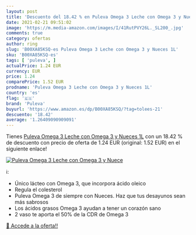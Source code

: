 ```yaml
---
layout: post
title: 'Descuento del 18.42 % en Puleva Omega 3 Leche con Omega 3 y Nuece'
date: 2021-02-21 09:51:02
image: 'https://m.media-amazon.com/images/I/41RutPVY26L._SL200_.jpg'
comments: true
category: ofertas
author: ring
slug: 'B00XA85KSQ-es Puleva Omega 3 Leche con Omega 3 y Nueces 1L'
sku: 'B00XA85KSQ-es'
tags: [ 'puleva', ]
actualPrice: 1.24 EUR
currency: EUR
price: 1.24
comparePrice: 1.52 EUR
prodname: 'Puleva Omega 3 Leche con Omega 3 y Nueces 1L'
country: 'es'
flag: '🇪🇸'
brand: 'Puleva'
buyurl: 'https://www.amazon.es/dp/B00XA85KSQ/?tag=tolees-21'
descuento: '18.42'
average: '1.26409090909091'
---
```


Tienes [Puleva Omega 3 Leche con Omega 3 y Nueces 1L](https://www.amazon.es/dp/B00XA85KSQ/?tag=tolees-21) con un 18.42 % de descuento con precio de oferta de 1.24 EUR (original: 1.52 EUR) en el siguiente enlace!

[![Puleva Omega 3 Leche con Omega 3 y Nuece](https://m.media-amazon.com/images/I/41RutPVY26L._SL200_.jpg)](https://www.amazon.es/dp/B00XA85KSQ/?tag=tolees-21)

ℹ️:

- Único lácteo con Omega 3, que incorpora ácido oleico
- Regula el colesterol
- Puleva Omega 3 de siempre con Nueces. Haz que tus desayunos sean más sabrosos
- Los ácidos grasos Omega 3 ayudan a tener un corazón sano
- 2 vaso te aporta el 50% de la CDR de Omega 3

[🛒 Accede a la oferta!!](https://www.amazon.es/dp/B00XA85KSQ/?tag=tolees-21)
